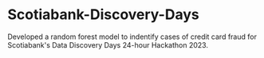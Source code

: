 # Scotiabank-Discovery-Days

Developed a random forest model to indentify cases of credit card fraud for Scotiabank's Data Discovery Days 24-hour Hackathon 2023.
